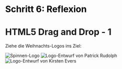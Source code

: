 <h1 style="color:#000000">Schritt 6: Reflexion</h1>

<script>
function allowDrop(ev) {
	ev.preventDefault();
}

function drag(ev) {
	ev.dataTransfer.setData('text', ev.target.id);
}

function drop(ev) {
	ev.preventDefault();
	var data = ev.dataTransfer.getData('text');
	ev.target.appendChild(document.getElementById(data));
}
</script>

<h1>HTML5 Drag and Drop - 1</h1>
<p>Ziehe die Weihnachts-Logos ins Ziel:</p> <img id="drag1" src="https://wiki-test.selfhtml.org/images/8/87/Selfhtml-logo.gif"
alt="Spinnen-Logo" draggable="false" ondragstart="drag(event)"> <img id="drag2" src="https://wiki-test.selfhtml.org/images/6/63/Selfhtml-logo-Weihnachten-2006_patrick_rudolph.gif"
alt="Logo-Entwurf von Patrick Rudolph" draggable="true" ondragstart="drag(event)"><img id="drag3" src="https://wiki-test.selfhtml.org/images/d/d7/Selfhtml-logo-Weihnachten-2006-ani_kirsten-evers.gif"
alt="Logo-Entwurf von Kirsten Evers" draggable="true" ondragstart="drag(event)">
<div id="ziel" ondrop="drop(event)" ondragover="allowDrop(event)"></div>
